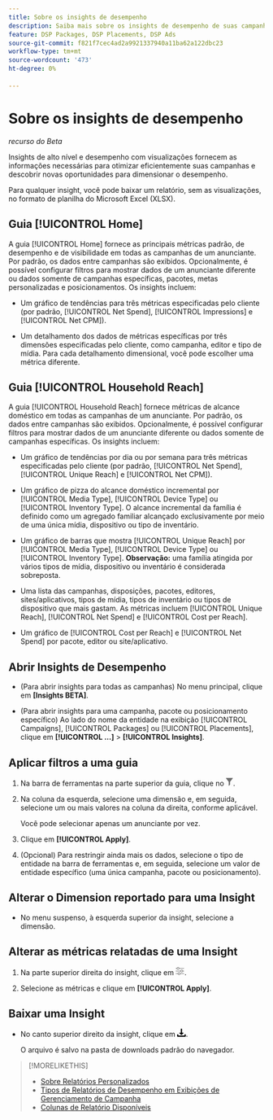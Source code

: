 ```yaml
---
title: Sobre os insights de desempenho
description: Saiba mais sobre os insights de desempenho de suas campanhas.
feature: DSP Packages, DSP Placements, DSP Ads
source-git-commit: f821f7cec4ad2a9921337940a11ba62a122dbc23
workflow-type: tm+mt
source-wordcount: '473'
ht-degree: 0%

---
```


# Sobre os insights de desempenho

*recurso do Beta*

<!-- Edit title and metadata as necessary -->

Insights de alto nível e desempenho com visualizações fornecem as informações necessárias para otimizar eficientemente suas campanhas e descobrir novas oportunidades para dimensionar o desempenho.

Para qualquer insight, você pode baixar um relatório, sem as visualizações, no formato de planilha do Microsoft Excel (XLSX).

## Guia [!UICONTROL Home]

A guia [!UICONTROL Home] fornece as principais métricas padrão, de desempenho e de visibilidade em todas as campanhas de um anunciante<!-- active only? -->. Por padrão, os dados entre campanhas são exibidos. Opcionalmente, é possível configurar filtros para mostrar dados de um anunciante diferente ou dados somente de campanhas específicas<!-- active only? -->, pacotes<!-- active only? -->, metas personalizadas e posicionamentos<!-- active only? -->. Os insights incluem:

* Um gráfico de tendências para três métricas especificadas pelo cliente (por padrão, [!UICONTROL Net Spend], [!UICONTROL Impressions] e [!UICONTROL Net CPM]).

* Um detalhamento dos dados de métricas específicas por três dimensões especificadas pelo cliente, como campanha, editor e tipo de mídia. Para cada detalhamento dimensional, você pode escolher uma métrica diferente.

## Guia [!UICONTROL Household Reach]

A guia [!UICONTROL Household Reach] fornece métricas de alcance doméstico em todas as campanhas de um anunciante<!-- active only? -->. Por padrão, os dados entre campanhas são exibidos. Opcionalmente, é possível configurar filtros para mostrar dados de um anunciante diferente ou dados somente de campanhas específicas<!-- active only? -->. Os insights incluem:

* Um gráfico de tendências por dia ou por semana para três métricas especificadas pelo cliente (por padrão, [!UICONTROL Net Spend], [!UICONTROL Unique Reach] e [!UICONTROL Net CPM]).

* Um gráfico de pizza do alcance doméstico incremental por [!UICONTROL Media Type], [!UICONTROL Device Type] ou [!UICONTROL Inventory Type]. O alcance incremental da família é definido como um agregado familiar alcançado exclusivamente por meio de uma única mídia, dispositivo ou tipo de inventário.

* Um gráfico de barras que mostra [!UICONTROL Unique Reach] por [!UICONTROL Media Type], [!UICONTROL Device Type] ou [!UICONTROL Inventory Type]. **Observação:** uma família atingida por vários tipos de mídia, dispositivo ou inventário é considerada sobreposta.

* Uma lista das campanhas, disposições, pacotes, editores, sites/aplicativos, tipos de mídia, tipos de inventário ou tipos de dispositivo que mais gastam. As métricas incluem [!UICONTROL Unique Reach], [!UICONTROL Net Spend] e [!UICONTROL Cost per Reach].

* Um gráfico <!-- ???? --> de [!UICONTROL Cost per Reach] e [!UICONTROL Net Spend] por pacote, editor ou site/aplicativo.

## Abrir Insights de Desempenho

* (Para abrir insights para todas as campanhas) No menu principal, clique em **[Insights BETA]**.

* (Para abrir insights para uma campanha, pacote ou posicionamento específico) Ao lado do nome da entidade na exibição [!UICONTROL Campaigns], [!UICONTROL Packages] ou [!UICONTROL Placements], clique em **[!UICONTROL ...]** > **[!UICONTROL Insights]**.

## Aplicar filtros a uma guia

1. Na barra de ferramentas na parte superior da guia,
clique no ![botão Filtrar](/help/dsp/assets/filter.png).

1. Na coluna da esquerda, selecione uma dimensão e, em seguida, selecione um ou mais valores na coluna da direita, conforme aplicável.

   Você pode selecionar apenas um anunciante por vez.

1. Clique em **[!UICONTROL Apply]**.

1. (Opcional) Para restringir ainda mais os dados, selecione o tipo de entidade na barra de ferramentas e, em seguida, selecione um valor de entidade específico (uma única campanha, pacote ou posicionamento).

## Alterar o Dimension reportado para uma Insight

* No menu suspenso, à esquerda superior da insight, selecione a dimensão.

## Alterar as métricas relatadas de uma Insight

1. Na parte superior direita do insight, clique em ![Configurações de métrica](/help/dsp/assets/metric-settings.png "Configurações de métrica").

1. Selecione as métricas e clique em **[!UICONTROL Apply]**.

## Baixar uma Insight

* No canto superior direito da insight, clique em ![Download](/help/creative/assets/download.png "Download").

  O arquivo é salvo na pasta de downloads padrão do navegador.

>[!MORELIKETHIS]
>
>* [Sobre Relatórios Personalizados](/help/dsp/reports/report-about.md)
>* [Tipos de Relatórios de Desempenho em Exibições de Gerenciamento de Campanha](/help/dsp/campaign-management/reports/campaign-reports-about.md)
>* [Colunas de Relatório Disponíveis](/help/dsp/reports/report-columns.md)

